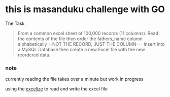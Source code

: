 # this is masanduku challenge with GO



The Task

> From a common excel sheet of 100,000 records (11 columns). Read the contents of the file then order the fathers_name column alphabetically --NOT THE RECORD, JUST THE COLUMN--- Insert into a MySQL Database then create a new Excel file with the new reordered data.


### note
currently reading the file takes over a minute
but work in progress

using the [excelize](github.com/360EntSecGroup-Skylar/excelize) to read and write the excel file

